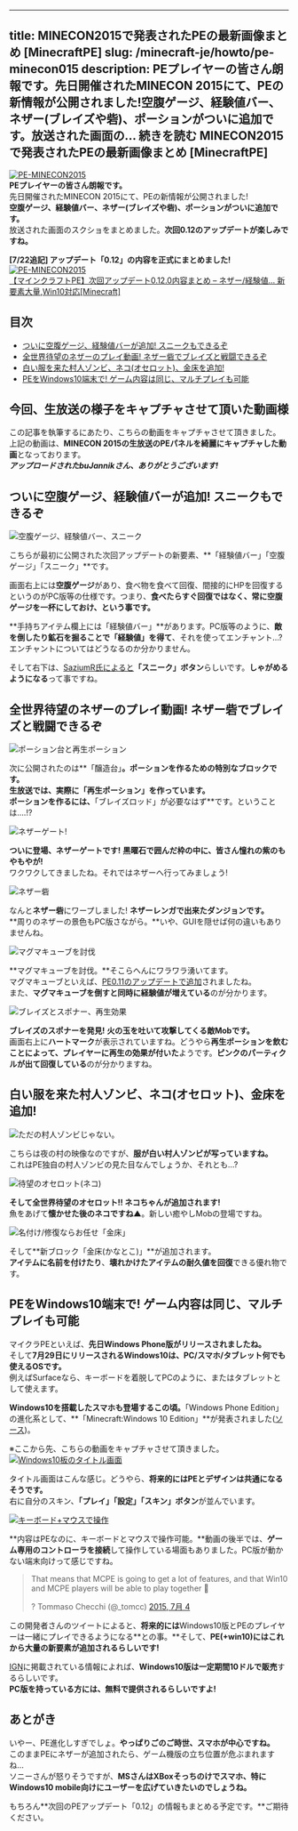 
---
title: MINECON2015で発表されたPEの最新画像まとめ [MinecraftPE]
slug: /minecraft-je/howto/pe-minecon015
description: PEプレイヤーの皆さん朗報です。先日開催されたMINECON 2015にて、PEの新情報が公開されました!空腹ゲージ、経験値バー、ネザー(ブレイズや砦)、ポーションがついに追加です。放送された画面の… 続きを読む MINECON2015で発表されたPEの最新画像まとめ [MinecraftPE]
---

[![PE-MINECON2015](https://cdn-ak.f.st-hatena.com/images/fotolife/s/sasigume/20210208/20210208180317.png)](#f/a/fa9110a8.png "PE-MINECON2015")  
**PEプレイヤーの皆さん朗報です。**  
先日開催されたMINECON 2015にて、PEの新情報が公開されました!  
**空腹ゲージ、経験値バー、ネザー(ブレイズや砦)、ポーションがついに追加です。**  
放送された画面のスクショをまとめました。**次回0.12のアップデートが楽しみですね。**

**\[7/22追記\] アップデート「0.12」の内容を正式にまとめました!**  
[![PE-MINECON2015](https://cdn-ak.f.st-hatena.com/images/fotolife/s/sasigume/20210208/20210208141811.png)  
【マインクラフトPE】次回アップデート0.12.0内容まとめ – ネザー/経験値… 新要素大量,Win10対応\[Minecraft\]](/pe-alpha-012/ "【マインクラフトPE】次回アップデート0.12.0内容まとめ - ネザー/経験値... 新要素大量,Win10対応[Minecraft]")

## 目次

*   [ついに空腹ゲージ、経験値バーが追加! スニークもできるぞ](#interface)
*   [全世界待望のネザーのプレイ動画! ネザー砦でブレイズと戦闘できるぞ](#nether)
*   [白い服を来た村人ゾンビ、ネコ(オセロット)、金床を追加!](#zv-oc-un)
*   [PEをWindows10端末で! ゲーム内容は同じ、マルチプレイも可能](#win10)

## 今回、生放送の様子をキャプチャさせて頂いた動画様

この記事を執筆するにあたり、こちらの動画をキャプチャさせて頂きました。  
上記の動画は、**MINECON 2015の生放送のPEパネルを綺麗にキャプチャした動画**となっております。  
_**アップロードされたbuJannikさん、ありがとうございます!**_

## ついに空腹ゲージ、経験値バーが追加! スニークもできるぞ

![空腹ゲージ、経験値バー、スニーク](https://cdn-ak.f.st-hatena.com/images/fotolife/s/sasigume/20210208/20210208153839.jpg)

こちらが最初に公開された次回アップデートの新要素、**「経験値バー」「空腹ゲージ」「スニーク」**です。

画面右上には**空腹ゲージ**があり、食べ物を食べて回復、間接的にHPを回復するというのがPC版等の仕様です。つまり、**食べたらすぐ回復ではなく、常に空腹ゲージを一杯にしておけ、という事です。**

**手持ちアイテム欄上には「経験値バー」**があります。PC版等のように、**敵を倒したり鉱石を掘ることで「経験値」を得て**、それを使ってエンチャント…? エンチャントについてはどうなるのか分かりません。

そして右下は、[SaziumR氏によると](https://twitter.com/SaziumR/status/617696751139450880)**「スニーク」ボタン**らしいです。**しゃがめるようになる**って事ですね。

## 全世界待望のネザーのプレイ動画! ネザー砦でブレイズと戦闘できるぞ

![ポーション台と再生ポーション](https://cdn-ak.f.st-hatena.com/images/fotolife/s/sasigume/20210208/20210208145538.jpg)

次に公開されたのは**「醸造台」**。**ポーションを作るための特別なブロック**です。  
生放送では、**実際に「再生ポーション」を作っています。**  
ポーションを作るには、**「ブレイズロッド」が必要なはず**です。ということは….!?

![ネザーゲート!](https://cdn-ak.f.st-hatena.com/images/fotolife/s/sasigume/20210208/20210208143019.jpg)

**ついに登場、ネザーゲートです!** **黒曜石で囲んだ枠の中に、皆さん憧れの紫のもやもやが!**  
ワクワクしてきましたね。それではネザーへ行ってみましょう!

![ネザー砦](https://cdn-ak.f.st-hatena.com/images/fotolife/s/sasigume/20210208/20210208160406.jpg)

なんと**ネザー砦**にワープしました! **ネザーレンガで出来たダンジョンです。**  
**周りのネザーの景色もPC版さながら。**いや、GUIを隠せば何の違いもありませんね。

![マグマキューブを討伐](https://cdn-ak.f.st-hatena.com/images/fotolife/s/sasigume/20210208/20210208142356.jpg)

**マグマキューブを討伐。**そこらへんにワラワラ湧いてます。  
マグマキューブといえば、[PE0.11のアップデートで追加](/43002068/#magma-cube)されましたね。  
また、**マグマキューブを倒すと同時に経験値が増えている**のが分かります。

![ブレイズとスポナー、再生効果](https://cdn-ak.f.st-hatena.com/images/fotolife/s/sasigume/20210208/20210208141945.jpg)

**ブレイズのスポナーを発見!** **火の玉を吐いて攻撃してくる敵Mobです。**  
画面右上に**ハートマーク**が表示されていますね。どうやら**再生ポーションを飲むことによって、プレイヤーに再生の効果が付いた**ようです。**ピンクのパーティクルが出て回復している**のが分かりますね。

## 白い服を来た村人ゾンビ、ネコ(オセロット)、金床を追加!

![ただの村人ゾンビじゃない。](https://cdn-ak.f.st-hatena.com/images/fotolife/s/sasigume/20210208/20210208141800.jpg)

こちらは夜の村の映像なのですが、**服が白い村人ゾンビが写っていますね。**  
これはPE独自の村人ゾンビの見た目なんでしょうか、それとも…?

![待望のオセロット(ネコ)](https://cdn-ak.f.st-hatena.com/images/fotolife/s/sasigume/20210208/20210208175027.jpg)

**そして全世界待望のオセロット!! **ネコちゃんが追加されます!****  
魚をあげて**懐かせた後のネコですね▲**。新しい癒やしMobの登場ですね。

![名付け/修復ならお任せ「金床」](https://cdn-ak.f.st-hatena.com/images/fotolife/s/sasigume/20210208/20210208180552.jpg)

そして**新ブロック「金床(かなとこ)」**が追加されます。  
**アイテムに名前を付けたり**、**壊れかけたアイテムの耐久値を回復**できる優れ物です。

## PEをWindows10端末で! ゲーム内容は同じ、マルチプレイも可能

マイクラPEといえば、**先日Windows Phone版がリリースされましたね。**  
そして**7月29日にリリースされるWindows10は、PC/スマホ/タブレット何でも使えるOSです。**  
例えばSurfaceなら、キーボードを着脱してPCのように、またはタブレットとして使えます。

**Windows10を搭載したスマホも登場するこの頃。**「Windows Phone Edition」の進化系として、**「Minecraft:Windows 10 Edition」**が発表されました([ソース](http://www.ign.com/articles/2015/07/04/minecraft-windows-10-edition-announced))。

※ここから先、こちらの動画をキャプチャさせて頂きました。  
[![Windows10板のタイトル画面](https://cdn-ak.f.st-hatena.com/images/fotolife/s/sasigume/20210208/20210208125400.jpg)](#0/a/0ab86805.jpg "Windows10板のタイトル画面")

タイトル画面はこんな感じ。どうやら、**将来的にはPEとデザインは共通になるそうです。**  
右に自分のスキン、**「プレイ」「設定」「スキン」ボタン**が並んでいます。

[![キーボード+マウスで操作](https://cdn-ak.f.st-hatena.com/images/fotolife/s/sasigume/20210208/20210208141829.jpg)](#6/0/60bbd656.jpg "キーボード+マウスで操作")

**内容はPEなのに、キーボードとマウスで操作可能。**動画の後半では、**ゲーム専用のコントローラを接続**して操作している場面もありました。PC版が動かない端末向けって感じですね。

> That means that MCPE is going to get a lot of features, and that Win10 and MCPE players will be able to play together 🙂
> 
> ? Tommaso Checchi (@\_tomcc) [2015, 7月 4](https://twitter.com/_tomcc/status/617334672272588800)

この開発者さんのツイートによると、**将来的には**Windows10版とPEのプレイヤーは一緒にプレイできるようになる**との事。**そして、**PE(+win10)にはこれから大量の新要素が追加されるらしいです!**

[IGN](http://www.ign.com/articles/2015/07/04/minecraft-windows-10-edition-announced)に掲載されている情報によれば、**Windows10版は一定期間10ドルで販売**するらしいです。  
**PC版を持っている方には、無料で提供されるらしいですよ!**

## あとがき

いやー、PE進化しすぎでしょ。**やっぱりごのご時世、スマホが中心ですね。**  
このままPEにネザーが追加されたら、ゲーム機版の立ち位置が危ぶまれますね…  
ソニーさんが怒りそうですが、**MSさんはXBoxそっちのけでスマホ、特にWindows10 mobile向けにユーザーを広げていきたいのでしょうね。**

もちろん**次回のPEアップデート「0.12」の情報もまとめる予定です。**ご期待ください。
